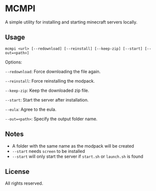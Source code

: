 # MCMPI

A simple utility for installing and starting minecraft servers locally. 

## Usage

```
mcmpi <url> [--redownload] [--reinstall] [--keep-zip] [--start] [--out=<path>]
```

Options:

`--redownload`: Force downloading the file again.

`--reinstall`:  Force reinstalling the modpack.

`--keep-zip`:   Keep the downloaded zip file.

`--start`:      Start the server after installation.

`--eula`:       Agree to the eula.

`--out=<path>`: Specify the output folder name.

## Notes

- A folder with the same name as the modpack will be created
- `--start` needs `screen` to be installed
- `--start` will only start the server if `start.sh` or `launch.sh` is found

## License

All rights reserved.
